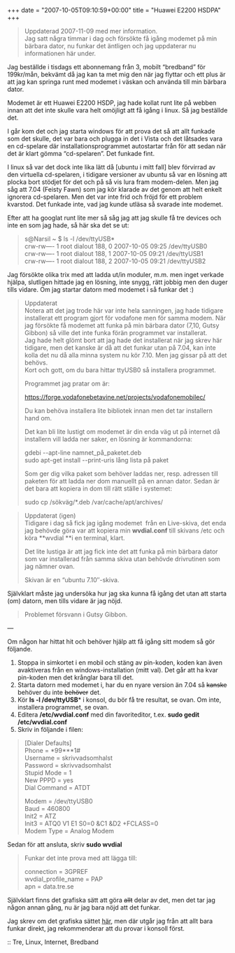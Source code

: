 +++
date = "2007-10-05T09:10:59+00:00"
title = "Huawei E2200 HSDPA"
+++

> <p align="left">
>   Uppdaterad 2007-11-09 med mer information.<br /> Jag satt några timmar i dag och försökte få igång modemet på min bärbara dator, nu funkar det äntligen och jag uppdaterar nu informationen här under.
> </p>

Jag beställde i tisdags ett abonnemang från 3, mobilt &#8220;bredband&#8221; för 199kr/mån, bekvämt då jag kan ta met mig den när jag flyttar och ett plus är att jag kan springa runt med modemet i väskan och använda till min bärbara dator.

Modemet är ett Huawei E2200 HSDP, jag hade kollat runt lite på webben innan att det inte skulle vara helt omöjligt att få igång i linux. Så jag beställde det.

I går kom det och jag starta windows för att prova det så att allt funkade som det skulle, det var bara och plugga in det i Vista och det låtsades vara en cd-spelare där installationsprogrammet autostartar från för att sedan när det är klart gömma &#8220;cd-spelaren&#8221;. Det funkade fint.

I linux så var det dock inte lika lätt då [ubuntu i mitt fall] blev förvirrad av den virtuella cd-spelaren, i tidigare versioner av ubuntu så var en lösning att plocka bort stödjet för det och på så vis lura fram modem-delen. Men jag såg att 7.04 (Feisty Fawn) som jag kör klarade av det genom att helt enkelt ignorera cd-spelaren. Men det var inte frid och fröjd för ett problem kvarstod. Det funkade inte, vad jag kunde utläsa så svarade inte modemet.

Efter att ha googlat runt lite mer så såg jag att jag skulle få tre devices och inte en som jag hade, så här ska det se ut:

> s@Narsil ~ $ ls -l /dev/ttyUSB*  
> crw-rw&#8212;- 1 root dialout 188, 0 2007-10-05 09:25 /dev/ttyUSB0  
> crw-rw&#8212;- 1 root dialout 188, 1 2007-10-05 09:21 /dev/ttyUSB1  
> crw-rw&#8212;- 1 root dialout 188, 2 2007-10-05 09:21 /dev/ttyUSB2

Jag försökte olika trix med att ladda ut/in moduler, m.m. men inget verkade hjälpa, slutligen hittade jag en lösning, inte snygg, rätt jobbig men den duger tills vidare. Om jag startar datorn med modemet i så funkar det :) 

> Uppdaterat  
> Notera att det jag trode här var inte hela sanningen, jag hade tidigare installerat ett program gjort för vodafone men för samma modem. När jag försökte få modemet att funka på min bärbara dator (7,10, Gutsy Gibbon) så ville det inte funka förän programmet var installerat.  
> Jag hade helt glömt bort att jag hade det installerat när jag skrev här tidigare, men det kanske är då att det funkar utan på 7.04, kan inte kolla det nu då alla minna system nu kör 7.10. Men jag gissar på att det behövs.  
> Kort och gott, om du bara hittar ttyUSB0 så installera programmet.
> 
> Programmet jag pratar om är:
> 
> https://forge.vodafonebetavine.net/projects/vodafonemobilec/
> 
> Du kan behöva installera lite bibliotek innan men det tar installern hand om.
> 
> Det kan bli lite lustigt om modemet är din enda väg ut på internet då installern vill ladda ner saker, en lösning är kommandorna:
> 
> gdebi --apt-line namnet\_på\_paketet.deb  
> sudo apt-get install --print-uris lång lista på paket
> 
> Som ger dig vilka paket som behöver laddas ner, resp. adressen till paketen för att ladda ner dom manuellt på en annan dator. Sedan är det bara att kopiera in dom till rätt ställe i systemet:
> 
> sudo cp /sökväg/*.deb /var/cache/apt/archives/

> Uppdaterat (igen)  
> Tidigare i dag så fick jag igång modemet  från en Live-skiva, det enda jag behövde göra var att kopiera min **wvdial.conf** till skivans /etc och köra **wvdial **i en terminal, klart.
> 
> Det lite lustiga är att jag fick inte det att funka på min bärbara dator som var installerad från samma skiva utan behövde drivrutinen som jag nämner ovan.
> 
> Skivan är en &#8220;ubuntu 7.10&#8243;-skiva.

Självklart måste jag undersöka hur jag ska kunna få igång det utan att starta (om) datorn, men tills vidare är jag nöjd.

> Problemet försvann i Gutsy Gibbon.

&#8212;

Om någon har hittat hit och behöver hjälp att få igång sitt modem så gör följande.

1.  Stoppa in simkortet i en mobil och stäng av pin-koden, koden kan även avaktiveras från en windows-installation (mitt val). Det går att ha kvar pin-koden men det krånglar bara till det.
2.  Starta datorn med modemet i, har du en nyare version än 7.04 så <strike>kanske</strike> behöver du inte <strike>behöver</strike> det.
3.  Kör **ls -l /dev/ttyUSB*** i konsol, du bör få tre resultat, se ovan. Om inte, installera programmet, se ovan.
4.  Editera **/etc/wvdial.conf** med din favoriteditor, t.ex. **sudo gedit /etc/wvdial.conf**
5.  Skriv in följande i filen:

> [Dialer Defaults]  
> Phone = \*99\***1#  
> Username = skrivvadsomhalst  
> Password = skrivvadsomhalst  
> Stupid Mode = 1  
> New PPPD = yes  
> Dial Command = ATDT
> 
> Modem = /dev/ttyUSB0  
> Baud = 460800  
> Init2 = ATZ  
> Init3 = ATQ0 V1 E1 S0=0 &C1 &D2 +FCLASS=0  
> Modem Type = Analog Modem

Sedan för att ansluta, skriv **sudo wvdial**

> Funkar det inte prova med att lägga till:
> 
> connection = 3GPREF  
> wvdial\_profile\_name = PAP  
> apn = data.tre.se

Självklart finns det grafiska sätt att göra <strike>allt</strike> delar av det, men det tar jag någon annan gång, nu är jag bara nöjd att det funkar.

Jag skrev om det grafiska sättet [här][1], men där utgår jag från att allt bara funkar direkt, jag rekommenderar att du provar i konsoll först.

:: Tre, Linux, Internet, Bredband

<small></small>

 [1]: http://junkpile.se/~s/wp/2007/10/att-installera-3s-mobila-bredband-i-ubuntu/
